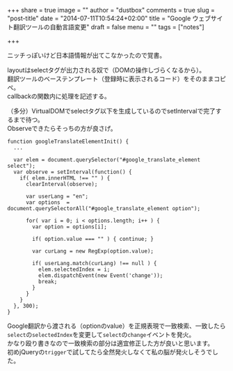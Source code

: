 +++
share = true
image = ""
author = "dustbox"
comments = true
slug = "post-title"
date = "2014-07-11T10:54:24+02:00"
title = "Google ウェブサイト翻訳ツールの自動言語変更"
draft = false
menu = ""
tags = ["notes"]

+++

ニッチっぽいけど日本語情報が出てこなかったので覚書。<!--more-->

layoutはselectタグが出力される奴で（DOMの操作しづらくなるから）。  
翻訳ツールのベーステンプレート（登録時に表示されるコード）をそのままコピペ。  
callbackの関数内に処理を記述する。

（多分）VirtualDOMでselectタグ以下を生成しているのでsetIntervalで完了するまで待つ。  
Observeできたらそっちの方が良さげ。

```
function googleTranslateElementInit() {
  ...

  var elem = document.querySelector("#google_translate_element select");
  var observe = setInterval(function() {
    if( elem.innerHTML !== "" ) {
      clearInterval(observe);

      var userLang = "en";
      var options  = document.querySelectorAll("#google_translate_element option");

      for( var i = 0; i < options.length; i++ ) {
        var option = options[i];

        if( option.value === "" ) { continue; }

        var curLang = new RegExp(option.value);

        if( userLang.match(curLang) !== null ) {
          elem.selectedIndex = i;
          elem.dispatchEvent(new Event('change'));
          break;
        }
      }
    }
  }, 300);
}
```

Google翻訳から渡される（optionのvalue）を正規表現で一致検索、一致したら`select`の`selectedIndex`を変更して`select`の`change`イベントを発火。  
かなり殴り書きなので一致検索の部分は適宜修正した方が良いと思います。  
初めjQueryの`trigger`で試してたら全然発火しなくて私の脳が発火しそうでした。
